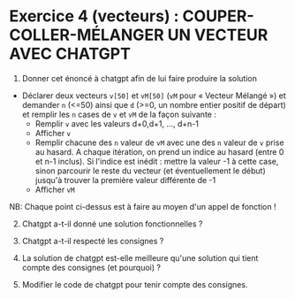 # Exercice 4 (vecteurs) : COUPER-COLLER-MÉLANGER UN VECTEUR AVEC CHATGPT

1) Donner cet énoncé à chatgpt afin de lui faire produire la solution

+ Déclarer deux vecteurs `v[50]` et `vM[50]` (`vM` pour « Vecteur Mélangé ») et demander `n` (<=50) ainsi que `d` (>=0, un nombre entier positif de départ) et remplir les `n` cases de `v` et `vM` de la façon suivante :
  + Remplir `v` avec les valeurs d+0,d+1, ..., d+n-1 
  + Afficher `v`
  + Remplir chacune des `n` valeur de `vM` avec une des `n` valeur de `v` prise au hasard. A chaque itération, on prend un indice au hasard (entre 0 et n-1 inclus). Si l'indice est inédit : mettre la valeur -1 à cette case, sinon parcourir le reste du vecteur (et éventuellement le début) jusqu'à trouver la première valeur différente de -1 
  + Afficher `vM`

NB: Chaque point ci-dessus est à faire au moyen d'un appel de fonction !

2) Chatgpt a-t-il donné une solution fonctionnelles ?

1) Chatgpt a-t-il respecté les consignes ?

1) La solution de chatgpt est-elle meilleure qu'une solution qui tient compte des consignes (et pourquoi) ?

1) Modifier le code de chatgpt pour tenir compte des consignes.
